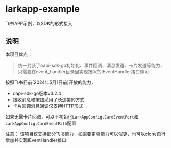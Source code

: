 # larkapp-example

飞书APP示例，以SDK的形式接入

## 说明
本项目优点：
> 统一封装了oapi-sdk-go初始化、事件回调、消息发送、卡片发送等能力，只需要在event_handler目录里实现按照的IEventHandler接口即可



按照飞书目前(2024年5月1日前)开放的能力，
* oapi-sdk-go版本v3.2.4
* 接收消息和按钮采用了长连接的方式
* 卡片回调消息回调仅支持HTTP形式

如果无需卡片回调，可以不初始化`LarkAppConfig.CardEventPort`和`LarkAppConfig.CardEventPath`配置

注意：
该项目仅支持部分飞书能力，如需要更强能力可以催更，也可以clone自行增加并实现IEventHandler接口